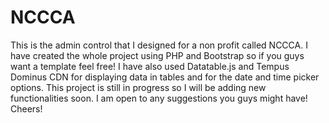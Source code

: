 # NCCCA
This is the admin control that I designed for a non profit called NCCCA. I have created the whole project using PHP 
and Bootstrap so if you guys want a template feel free! I have also used Datatable.js and Tempus Dominus CDN for 
displaying data in tables and for the date and time picker options. This project is still in progress so I will be 
adding new functionalities soon. I am open to any suggestions you guys might have! Cheers!
